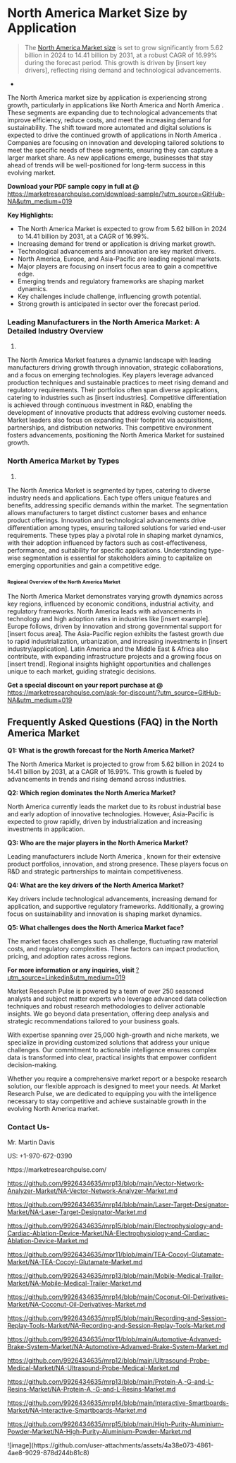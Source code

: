<h1>North America  Market&nbsp;Size by Application</h1><blockquote><p>The <a href="https://marketresearchpulse.com/download-sample/?utm_source=GitHub-NA&amp;utm_medium=019">North America  Market size</a> is set to grow significantly from 5.62 billion in 2024 to 14.41 billion by 2031, at a robust CAGR of 16.99% during the forecast period. This growth is driven by [insert key drivers], reflecting rising demand and technological advancements.</p></blockquote><ul><li></li></ul><p>The North America  market size by application is experiencing strong growth, particularly in applications like North America  and North America . These segments are expanding due to technological advancements that improve efficiency, reduce costs, and meet the increasing demand for sustainability. The shift toward more automated and digital solutions is expected to drive the continued growth of applications in North America . Companies are focusing on innovation and developing tailored solutions to meet the specific needs of these segments, ensuring they can capture a larger market share. As new applications emerge, businesses that stay ahead of trends will be well-positioned for long-term success in this evolving market.</p><p><strong>Download your PDF sample copy in full at @ </strong><a href="https://marketresearchpulse.com/download-sample/?utm_source=GitHub-NA&amp;utm_medium=019">https://marketresearchpulse.com/download-sample/?utm_source=GitHub-NA&amp;utm_medium=019</a></p><p><strong>Key Highlights: </strong></p><ul><li>The North America  Market is expected to grow from 5.62 billion in 2024 to 14.41 billion by 2031, at a CAGR of 16.99%.</li><li>Increasing demand for trend or application is driving market growth.</li><li>Technological advancements and innovation are key market drivers.</li><li>North America, Europe, and Asia-Pacific are leading regional markets.</li><li>Major players are focusing on insert focus area to gain a competitive edge.</li><li>Emerging trends and regulatory frameworks are shaping market dynamics.</li><li>Key challenges include challenge, influencing growth potential.</li><li>Strong growth is anticipated in sector over the forecast period.</li></ul><h3>Leading Manufacturers in the North America  Market: A Detailed Industry Overview</h3><ol><li></li></ol><div class="flex max-w-full flex-col flex-grow"><div class="min-h-8 text-message flex w-full flex-col items-end gap-2 whitespace-normal break-words [.text-message+&amp;]:mt-5" dir="auto" data-message-author-role="assistant" data-message-id="fd8432e4-4910-450d-b182-61b7bfb0a01f" data-message-model-slug="gpt-4o"><div class="flex w-full flex-col gap-1 empty:hidden first:pt-[3px]"><div class="markdown prose w-full break-words dark:prose-invert light"><p>The North America  Market features a dynamic landscape with leading manufacturers driving growth through innovation, strategic collaborations, and a focus on emerging technologies. Key players leverage advanced production techniques and sustainable practices to meet rising demand and regulatory requirements. Their portfolios often span diverse applications, catering to industries such as [insert industries]. Competitive differentiation is achieved through continuous investment in R&amp;D, enabling the development of innovative products that address evolving customer needs. Market leaders also focus on expanding their footprint via acquisitions, partnerships, and distribution networks. This competitive environment fosters advancements, positioning the North America  Market for sustained growth.</p></div></div></div></div><h3>North America  Market by Types</h3><ol><li></li></ol><div class="flex max-w-full flex-col flex-grow"><div class="min-h-8 text-message flex w-full flex-col items-end gap-2 whitespace-normal break-words [.text-message+&amp;]:mt-5" dir="auto" data-message-author-role="assistant" data-message-id="084470be-0bb7-4664-bddf-5156b4f41249" data-message-model-slug="gpt-4o-mini"><div class="flex w-full flex-col gap-1 empty:hidden first:pt-[3px]"><div class="markdown prose w-full break-words dark:prose-invert light"><p>The North America  Market is segmented by types, catering to diverse industry needs and applications. Each type offers unique features and benefits, addressing specific demands within the market. The segmentation allows manufacturers to target distinct customer bases and enhance product offerings. Innovation and technological advancements drive differentiation among types, ensuring tailored solutions for varied end-user requirements. These types play a pivotal role in shaping market dynamics, with their adoption influenced by factors such as cost-effectiveness, performance, and suitability for specific applications. Understanding type-wise segmentation is essential for stakeholders aiming to capitalize on emerging opportunities and gain a competitive edge.</p></div></div></div></div><h3><span style="font-size: 11px;">Regional Overview of the North America  Market</span></h3><div class="flex max-w-full flex-col flex-grow"><div class="min-h-8 text-message flex w-full flex-col items-end gap-2 whitespace-normal break-words [.text-message+&amp;]:mt-5" dir="auto" data-message-author-role="assistant" data-message-id="e9038762-ce64-4e30-91c9-9bd413514231" data-message-model-slug="gpt-4o-mini"><div class="flex w-full flex-col gap-1 empty:hidden first:pt-[3px]"><div class="markdown prose w-full break-words dark:prose-invert light"><p>The North America  Market demonstrates varying growth dynamics across key regions, influenced by economic conditions, industrial activity, and regulatory frameworks. North America leads with advancements in technology and high adoption rates in industries like [insert example]. Europe follows, driven by innovation and strong governmental support for [insert focus area]. The Asia-Pacific region exhibits the fastest growth due to rapid industrialization, urbanization, and increasing investments in [insert industry/application]. Latin America and the Middle East &amp; Africa also contribute, with expanding infrastructure projects and a growing focus on [insert trend]. Regional insights highlight opportunities and challenges unique to each market, guiding strategic decisions.</p></div></div></div></div><p><strong>Get a special discount on your report purchase at @ </strong><a href="https://marketresearchpulse.com/ask-for-discount/?utm_source=GitHub-NA&amp;utm_medium=019">https://marketresearchpulse.com/ask-for-discount/?utm_source=GitHub-NA&amp;utm_medium=019</a></p><h2>Frequently Asked Questions (FAQ) in the North America  Market</h2><p><strong>Q1: What is the growth forecast for the North America  Market?</strong></p><p>The North America  Market is projected to grow from 5.62 billion in 2024 to 14.41 billion by 2031, at a CAGR of 16.99%. This growth is fueled by advancements in trends and rising demand across industries.</p><p><strong>Q2: Which region dominates the North America  Market?</strong></p><p>North America currently leads the market due to its robust industrial base and early adoption of innovative technologies. However, Asia-Pacific is expected to grow rapidly, driven by industrialization and increasing investments in application.</p><p><strong>Q3: Who are the major players in the North America  Market?</strong></p><p>Leading manufacturers include North America , known for their extensive product portfolios, innovation, and strong presence. These players focus on R&amp;D and strategic partnerships to maintain competitiveness.</p><p><strong>Q4: What are the key drivers of the North America  Market?</strong></p><p>Key drivers include technological advancements, increasing demand for application, and supportive regulatory frameworks. Additionally, a growing focus on sustainability and innovation is shaping market dynamics.</p><p><strong>Q5: What challenges does the North America  Market face?</strong></p><p>The market faces challenges such as challenge, fluctuating raw material costs, and regulatory complexities. These factors can impact production, pricing, and adoption rates across regions.</p><p><strong>For more information or any inquiries, visit&nbsp;</strong><a href="?utm_source=Linkedin&utm_medium=019">?utm_source=Linkedin&utm_medium=019</a></p><p>Market Research Pulse is powered by a team of over 250 seasoned analysts and subject matter experts who leverage advanced data collection techniques and robust research methodologies to deliver actionable insights. We go beyond data presentation, offering deep analysis and strategic recommendations tailored to your business goals.</p><p>With expertise spanning over 25,000 high-growth and niche markets, we specialize in providing customized solutions that address your unique challenges. Our commitment to actionable intelligence ensures complex data is transformed into clear, practical insights that empower confident decision-making.</p><p>Whether you require a comprehensive market report or a bespoke research solution, our flexible approach is designed to meet your needs. At Market Research Pulse, we are dedicated to equipping you with the intelligence necessary to stay competitive and achieve sustainable growth in the evolving North America  market.</p><h3><strong>Contact Us-</strong></h3><p>Mr. Martin Davis</p><p>US: +1-970-672-0390</p><p>https://marketresearchpulse.com/</p><p><a href="https://github.com/9926434635/mrp13/blob/main/Vector-Network-Analyzer-Market/NA-Vector-Network-Analyzer-Market.md">https://github.com/9926434635/mrp13/blob/main/Vector-Network-Analyzer-Market/NA-Vector-Network-Analyzer-Market.md</a></p><p><a href="https://github.com/9926434635/mrp14/blob/main/Laser-Target-Designator-Market/NA-Laser-Target-Designator-Market.md">https://github.com/9926434635/mrp14/blob/main/Laser-Target-Designator-Market/NA-Laser-Target-Designator-Market.md</a></p><p><a href="https://github.com/9926434635/mrp15/blob/main/Electrophysiology-and-Cardiac-Ablation-Device-Market/NA-Electrophysiology-and-Cardiac-Ablation-Device-Market.md">https://github.com/9926434635/mrp15/blob/main/Electrophysiology-and-Cardiac-Ablation-Device-Market/NA-Electrophysiology-and-Cardiac-Ablation-Device-Market.md</a></p><p><a href="https://github.com/9926434635/mpr11/blob/main/TEA-Cocoyl-Glutamate-Market/NA-TEA-Cocoyl-Glutamate-Market.md">https://github.com/9926434635/mpr11/blob/main/TEA-Cocoyl-Glutamate-Market/NA-TEA-Cocoyl-Glutamate-Market.md</a></p><p><a href="https://github.com/9926434635/mrp13/blob/main/Mobile-Medical-Trailer-Market/NA-Mobile-Medical-Trailer-Market.md">https://github.com/9926434635/mrp13/blob/main/Mobile-Medical-Trailer-Market/NA-Mobile-Medical-Trailer-Market.md</a></p><p><a href="https://github.com/9926434635/mrp14/blob/main/Coconut-Oil-Derivatives-Market/NA-Coconut-Oil-Derivatives-Market.md">https://github.com/9926434635/mrp14/blob/main/Coconut-Oil-Derivatives-Market/NA-Coconut-Oil-Derivatives-Market.md</a></p><p><a href="https://github.com/9926434635/mrp15/blob/main/Recording-and-Session-Replay-Tools-Market/NA-Recording-and-Session-Replay-Tools-Market.md">https://github.com/9926434635/mrp15/blob/main/Recording-and-Session-Replay-Tools-Market/NA-Recording-and-Session-Replay-Tools-Market.md</a></p><p><a href="https://github.com/9926434635/mpr11/blob/main/Automotive-Advanved-Brake-System-Market/NA-Automotive-Advanved-Brake-System-Market.md">https://github.com/9926434635/mpr11/blob/main/Automotive-Advanved-Brake-System-Market/NA-Automotive-Advanved-Brake-System-Market.md</a></p><p><a href="https://github.com/9926434635/mrp12/blob/main/Ultrasound-Probe-Medical-Market/NA-Ultrasound-Probe-Medical-Market.md">https://github.com/9926434635/mrp12/blob/main/Ultrasound-Probe-Medical-Market/NA-Ultrasound-Probe-Medical-Market.md</a></p><p><a href="https://github.com/9926434635/mrp13/blob/main/Protein-A,-G-and-L-Resins-Market/NA-Protein-A,-G-and-L-Resins-Market.md">https://github.com/9926434635/mrp13/blob/main/Protein-A,-G-and-L-Resins-Market/NA-Protein-A,-G-and-L-Resins-Market.md</a></p><p><a href="https://github.com/9926434635/mrp14/blob/main/Interactive-Smartboards-Market/NA-Interactive-Smartboards-Market.md">https://github.com/9926434635/mrp14/blob/main/Interactive-Smartboards-Market/NA-Interactive-Smartboards-Market.md</a></p><p><a href="https://github.com/9926434635/mrp15/blob/main/High-Purity-Aluminium-Powder-Market/NA-High-Purity-Aluminium-Powder-Market.md">https://github.com/9926434635/mrp15/blob/main/High-Purity-Aluminium-Powder-Market/NA-High-Purity-Aluminium-Powder-Market.md</a></p>
![image](https://github.com/user-attachments/assets/4a38e073-4861-4ae8-9029-878d244b81c8)
